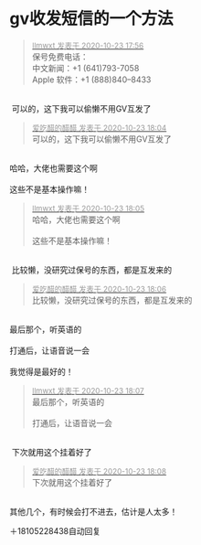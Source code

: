# gv收发短信的一个方法


<div class="quote"><blockquote><font size="2"><a href="https://www.hostloc.com/forum.php?mod=redirect&amp;goto=findpost&amp;pid=9342232&amp;ptid=757691" target="_blank"><font color="#999999">llmwxt 发表于 2020-10-23 17:56</font></a></font><br />
保号免费电话：<br />
中文新闻：+1 (641)793-7058<br />
Apple 软件：+1 (888)840–8433</blockquote></div><br />
<img src="static/image/smiley/default/lol.gif" smilieid="12" border="0" alt="" /> 可以的，这下我可以偷懒不用GV互发了

<div class="quote"><blockquote><font size="2"><a href="https://www.hostloc.com/forum.php?mod=redirect&amp;goto=findpost&amp;pid=9342283&amp;ptid=757691" target="_blank"><font color="#999999">爱吃醋的醋醋 发表于 2020-10-23 18:04</font></a></font><br />
可以的，这下我可以偷懒不用GV互发了</blockquote></div><br />
哈哈，大佬也需要这个啊<br />
<br />
这些不是基本操作嘛！

<div class="quote"><blockquote><font size="2"><a href="https://www.hostloc.com/forum.php?mod=redirect&amp;goto=findpost&amp;pid=9342292&amp;ptid=757691" target="_blank"><font color="#999999">llmwxt 发表于 2020-10-23 18:05</font></a></font><br />
哈哈，大佬也需要这个啊<br />
<br />
这些不是基本操作嘛！</blockquote></div><br />
<img src="static/image/smiley/default/lol.gif" smilieid="12" border="0" alt="" /> 比较懒，没研究过保号的东西，都是互发来的

<div class="quote"><blockquote><font size="2"><a href="https://www.hostloc.com/forum.php?mod=redirect&amp;goto=findpost&amp;pid=9342302&amp;ptid=757691" target="_blank"><font color="#999999">爱吃醋的醋醋 发表于 2020-10-23 18:06</font></a></font><br />
比较懒，没研究过保号的东西，都是互发来的</blockquote></div><br />
最后那个，听英语的<br />
<br />
打通后，让语音说一会<br />
<br />
我觉得是最好的！

<div class="quote"><blockquote><font size="2"><a href="https://www.hostloc.com/forum.php?mod=redirect&amp;goto=findpost&amp;pid=9342310&amp;ptid=757691" target="_blank"><font color="#999999">llmwxt 发表于 2020-10-23 18:07</font></a></font><br />
最后那个，听英语的<br />
<br />
打通后，让语音说一会</blockquote></div><br />
<img src="static/image/smiley/default/lol.gif" smilieid="12" border="0" alt="" /> 下次就用这个挂着好了

<div class="quote"><blockquote><font size="2"><a href="https://www.hostloc.com/forum.php?mod=redirect&amp;goto=findpost&amp;pid=9342322&amp;ptid=757691" target="_blank"><font color="#999999">爱吃醋的醋醋 发表于 2020-10-23 18:08</font></a></font><br />
下次就用这个挂着好了</blockquote></div><br />
其他几个，有时候会打不进去，估计是人太多！

＋18105228438自动回复
